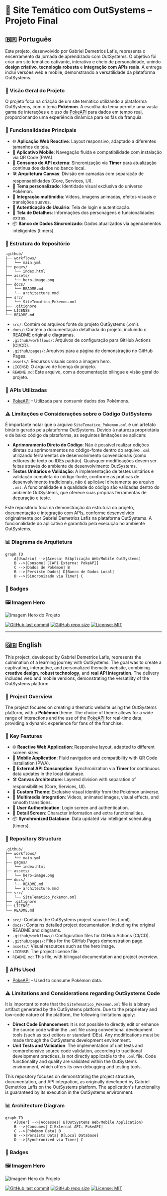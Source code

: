 # 🌟 Site Temático com OutSystems – Projeto Final

## 🇧🇷 Português

Este projeto, desenvolvido por Gabriel Demetrios Lafis, representa o encerramento da jornada de aprendizado com OutSystems. O objetivo foi criar um site temático cativante, interativo e cheio de personalidade, unindo **design criativo**, **tecnologia robusta** e **integração com APIs reais**. A entrega inclui versões web e mobile, demonstrando a versatilidade da plataforma OutSystems.

### 🚀 Visão Geral do Projeto

O projeto foca na criação de um site temático utilizando a plataforma OutSystems, com o tema **Pokémon**. A escolha do tema permite uma vasta gama de interações e o uso da [PokeAPI](https://pokeapi.co/) para dados em tempo real, proporcionando uma experiência dinâmica para os fãs da franquia.

### 🧩 Funcionalidades Principais

- 🌐 **Aplicação Web Reactive**: Layout responsivo, adaptado a diferentes tamanhos de tela.
- 📱 **Aplicativo Mobile**: Navegação fluida e compatibilidade com instalação via QR Code (PWA).
- 🧠 **Consumo de API externa**: Sincronização via **Timer** para atualização contínua dos dados no banco local.
- 🛠 **Arquitetura Canvas**: Divisão em camadas com separação de responsabilidades (Core, Services, UI).
- 🎨 **Tema personalizado**: Identidade visual exclusiva do universo Pokémon.
- 🎥 **Integração multimídia**: Vídeos, imagens animadas, efeitos visuais e transições suaves.
- 🔐 **Autenticação de Usuário**: Tela de login e autenticação.
- 🧾 **Tela de Detalhes**: Informações dos personagens e funcionalidades extras.
- 📦 **Banco de Dados Sincronizado**: Dados atualizados via agendamentos inteligentes (timers).

### 📁 Estrutura do Repositório

```
.github/
├── workflows/
│   └── main.yml
├── pages/
│   └── index.html
├── assets/
│   └── hero-image.png
├── docs/
│   └── README.md
│   └── architecture.mmd
├── src/
│   └── SiteTematico_Pokemon.oml
├── .gitignore
├── LICENSE
└── README.md
```

- `src/`: Contém os arquivos fonte do projeto OutSystems (.oml).
- `docs/`: Contém a documentação detalhada do projeto, incluindo o README original e diagramas.
- `.github/workflows/`: Arquivos de configuração para GitHub Actions (CI/CD).
- `.github/pages/`: Arquivos para a página de demonstração no GitHub Pages.
- `assets/`: Recursos visuais como a imagem hero.
- `LICENSE`: O arquivo de licença do projeto.
- `README.md`: Este arquivo, com a documentação bilíngue e visão geral do projeto.

### 🔗 APIs Utilizadas

- [PokeAPI](https://pokeapi.co/) – Utilizada para consumir dados dos Pokémons.

### ⚠️ Limitações e Considerações sobre o Código OutSystems

É importante notar que o arquivo `SiteTematico_Pokemon.oml` é um artefato binário gerado pela plataforma OutSystems. Devido à natureza proprietária e de baixo código da plataforma, as seguintes limitações se aplicam:

- **Aprimoramento Direto do Código**: Não é possível realizar edições diretas ou aprimoramentos no código-fonte dentro do arquivo `.oml` utilizando ferramentas de desenvolvimento convencionais (como editores de texto ou IDEs padrão). Quaisquer modificações devem ser feitas através do ambiente de desenvolvimento OutSystems.
- **Testes Unitários e Validação**: A implementação de testes unitários e validação completa do código-fonte, conforme as práticas de desenvolvimento tradicionais, não é aplicável diretamente ao arquivo `.oml`. A funcionalidade e a qualidade do código são validadas dentro do ambiente OutSystems, que oferece suas próprias ferramentas de depuração e teste.

Este repositório foca na demonstração da estrutura do projeto, documentação e integração com APIs, conforme desenvolvido originalmente por Gabriel Demetrios Lafis na plataforma OutSystems. A funcionalidade do aplicativo é garantida pela execução no ambiente OutSystems.

### 📊 Diagrama de Arquitetura

```mermaid
graph TD
    A[Usuário] -->|Acessa| B(Aplicação Web/Mobile OutSystems)
    B -->|Consome| C[API Externa: PokeAPI]
    C -->|Dados de Pokémon| B
    B -->|Persiste Dados| D[Banco de Dados Local]
    D -->|Sincronizado via Timer| C
```

### 🏅 Badges

<!-- BADGES_PLACEHOLDER -->

### 🖼️ Imagem Hero

![Imagem Hero do Projeto](assets/hero-image.png)



[![GitHub last commit](https://img.shields.io/github/last-commit/galafis/Criando-um-Site-Tematico-com-OutSystems)](https://github.com/galafis/Criando-um-Site-Tematico-com-OutSystems/commits/main)
[![GitHub repo size](https://img.shields.io/github/repo-size/galafis/Criando-um-Site-Tematico-com-OutSystems)](https://github.com/galafis/Criando-um-Site-Tematico-com-OutSystems)
[![License: MIT](https://img.shields.io/badge/License-MIT-yellow.svg)](https://opensource.org/licenses/MIT)


---

## 🇬🇧 English

This project, developed by Gabriel Demetrios Lafis, represents the culmination of a learning journey with OutSystems. The goal was to create a captivating, interactive, and personalized thematic website, combining **creative design**, **robust technology**, and **real API integration**. The delivery includes web and mobile versions, demonstrating the versatility of the OutSystems platform.

### 🚀 Project Overview

The project focuses on creating a thematic website using the OutSystems platform, with a **Pokémon** theme. The choice of theme allows for a wide range of interactions and the use of the [PokeAPI](https://pokeapi.co/) for real-time data, providing a dynamic experience for fans of the franchise.

### 🧩 Key Features

- 🌐 **Reactive Web Application**: Responsive layout, adapted to different screen sizes.
- 📱 **Mobile Application**: Fluid navigation and compatibility with QR Code installation (PWA).
- 🧠 **External API Consumption**: Synchronization via **Timer** for continuous data updates in the local database.
- 🛠 **Canvas Architecture**: Layered division with separation of responsibilities (Core, Services, UI).
- 🎨 **Custom Theme**: Exclusive visual identity from the Pokémon universe.
- 🎥 **Multimedia Integration**: Videos, animated images, visual effects, and smooth transitions.
- 🔐 **User Authentication**: Login screen and authentication.
- 🧾 **Detail Screen**: Character information and extra functionalities.
- 📦 **Synchronized Database**: Data updated via intelligent scheduling (timers).

### 📁 Repository Structure

```
.github/
├── workflows/
│   └── main.yml
├── pages/
│   └── index.html
├── assets/
│   └── hero-image.png
├── docs/
│   └── README.md
│   └── architecture.mmd
├── src/
│   └── SiteTematico_Pokemon.oml
├── .gitignore
├── LICENSE
└── README.md
```

- `src/`: Contains the OutSystems project source files (.oml).
- `docs/`: Contains detailed project documentation, including the original README and diagrams.
- `.github/workflows/`: Configuration files for GitHub Actions (CI/CD).
- `.github/pages/`: Files for the GitHub Pages demonstration page.
- `assets/`: Visual resources such as the hero image.
- `LICENSE`: The project license file.
- `README.md`: This file, with bilingual documentation and project overview.

### 🔗 APIs Used

- [PokeAPI](https://pokeapi.co/) – Used to consume Pokémon data.

### ⚠️ Limitations and Considerations regarding OutSystems Code

It is important to note that the `SiteTematico_Pokemon.oml` file is a binary artifact generated by the OutSystems platform. Due to the proprietary and low-code nature of the platform, the following limitations apply:

- **Direct Code Enhancement**: It is not possible to directly edit or enhance the source code within the `.oml` file using conventional development tools (such as text editors or standard IDEs). Any modifications must be made through the OutSystems development environment.
- **Unit Tests and Validation**: The implementation of unit tests and comprehensive source code validation, according to traditional development practices, is not directly applicable to the `.oml` file. Code functionality and quality are validated within the OutSystems environment, which offers its own debugging and testing tools.

This repository focuses on demonstrating the project structure, documentation, and API integration, as originally developed by Gabriel Demetrios Lafis on the OutSystems platform. The application's functionality is guaranteed by its execution in the OutSystems environment.

### 📊 Architecture Diagram

```mermaid
graph TD
    A[User] -->|Accesses| B(OutSystems Web/Mobile Application)
    B -->|Consumes| C[External API: PokeAPI]
    C -->|Pokémon Data| B
    B -->|Persists Data| D[Local Database]
    D -->|Synchronized via Timer| C
```

### 🏅 Badges

<!-- BADGES_PLACEHOLDER -->

### 🖼️ Imagem Hero

![Imagem Hero do Projeto](assets/hero-image.png)



[![GitHub last commit](https://img.shields.io/github/last-commit/galafis/Criando-um-Site-Tematico-com-OutSystems)](https://github.com/galafis/Criando-um-Site-Tematico-com-OutSystems/commits/main)
[![GitHub repo size](https://img.shields.io/github/repo-size/galafis/Criando-um-Site-Tematico-com-OutSystems)](https://github.com/galafis/Criando-um-Site-Tematico-com-OutSystems)
[![License: MIT](https://img.shields.io/badge/License-MIT-yellow.svg)](https://opensource.org/licenses/MIT)


